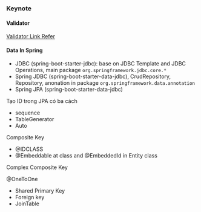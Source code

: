 ### Keynote

#### Validator

[Validator Link Refer](https://www.baeldung.com/spring-thymeleaf-error-messages)

#### Data In Spring

- JDBC (spring-boot-starter-jdbc): base on JDBC Template and JDBC Operations, main package `org.springframework.jdbc.core.*`
- Spring JDBC (spring-boot-starter-data-jdbc), CrudRepository, Repository, anonation in package `org.springframework.data.annotation`
- Spring JPA (spring-boot-starter-data-jdbc)

Tạo ID trong JPA có ba cách
- sequence
- TableGenerator
- Auto

Composite Key
- @IDCLASS
- @Embeddable at class and @EmbeddedId in Entity class

Complex Composite Key

@OneToOne
- Shared Primary Key
- Foreign key
- JoinTable
